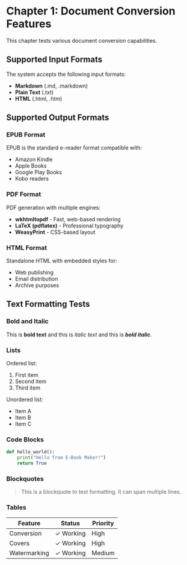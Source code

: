 # Chapter 1: Document Conversion Features

This chapter tests various document conversion capabilities.

## Supported Input Formats

The system accepts the following input formats:

- **Markdown** (.md, .markdown)
- **Plain Text** (.txt)
- **HTML** (.html, .htm)

## Supported Output Formats

### EPUB Format

EPUB is the standard e-reader format compatible with:
- Amazon Kindle
- Apple Books
- Google Play Books
- Kobo readers

### PDF Format

PDF generation with multiple engines:
- **wkhtmltopdf** - Fast, web-based rendering
- **LaTeX (pdflatex)** - Professional typography
- **WeasyPrint** - CSS-based layout

### HTML Format

Standalone HTML with embedded styles for:
- Web publishing
- Email distribution
- Archive purposes

## Text Formatting Tests

### Bold and Italic

This is **bold text** and this is *italic text* and this is ***bold italic***.

### Lists

Ordered list:
1. First item
2. Second item
3. Third item

Unordered list:
- Item A
- Item B
- Item C

### Code Blocks

```python
def hello_world():
    print("Hello from E-Book Maker!")
    return True
```

### Blockquotes

> This is a blockquote to test formatting.
> It can span multiple lines.

### Tables

| Feature | Status | Priority |
|---------|--------|----------|
| Conversion | ✓ Working | High |
| Covers | ✓ Working | High |
| Watermarking | ✓ Working | Medium |

